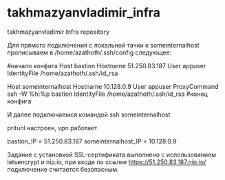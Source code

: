 # takhmazyanvladimir_infra
takhmazyanvladimir Infra repository

Для прямого подключения с локальной тачки к someinternalhost прописываем в /home/azathoth/.ssh/config следующее:

#начало конфига
Host bastion
  Hostname 51.250.83.187
  User appuser
  IdentityFile /home/azathoth/.ssh/id_rsa

Host someinternalhost
  Hostname 10.128.0.9
  User appuser
  ProxyCommand ssh -W %h:%p bastion
  IdentityFile /home/azathoth/.ssh/id_rsa
#конец конфига

И далее подключаемся командой ssh someinternalhost

pritunl настроен, vpn работает

bastion_IP = 51.250.83.187
someinternalhost_IP = 10.128.0.9

Задание с установкой SSL-сертификата выполнено с использованием letsencrypt и nip.io, при входе по ссылке 
https://51.250.83.187.nip.io/ подключение считается безопасным.
